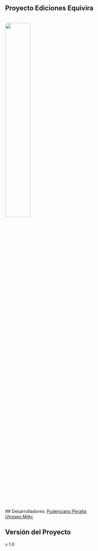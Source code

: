 ## Proyecto Ediciones Equivira
<br>
<a href="http://www.edicionesquivira.com/" target="_blank">
  <img src="http://edicionesquivira.com/images/theme-pics/app-background.jpg" 
  style="width: 40%;height: auto;border-radius: 10px;"/>
</a>
<br>
## Desarrolladores:
<a href="https://www.linkedin.com/in/pudenciano-espinobarros-ba461686">Pudenciano Peralta</a></br>
<a href="https://www.linkedin.com/pub/gustavo-ulises-trejo-armenta/94/aa6/262">Ulysses M@c</a>

## Versión del Proyecto
v 1.0


